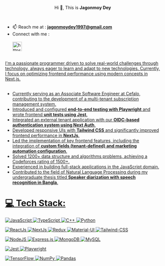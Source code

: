 

<p align="center">Hi 👋, This is <strong>Jagonmoy Dey</strong></p>

<br>

- 📫 Reach me at : **jagonmoydey1997@gmail.com** <br>
- Connect with me : <br> <br>
<a href="https://www.linkedin.com/in/jagonmoy/" target="blank"><img align="center" src="https://cdn.jsdelivr.net/npm/simple-icons@3.0.1/icons/linkedin.svg" alt="https://www.linkedin.com/in/jagonmoy/" height="30" width="30" />
<br>
I'm a passionate programmer driven to solve real-world challenges through technology, always eager to learn and adapt to new technologies. Currently, I focus on optimizing frontend performance using modern concepts in Next.js. <br> <br>

- Currently serving as an Associate Software Engineer at Cefalo, contributing to the development of a multi-tenant subscription management system.
- Introduced and configured **end-to-end testing with Playwright** and wrote frontend **unit tests using Jest**.
- Integrated an external tenant application with our **OIDC-based authentication system using Next Auth**.
- Developed responsive UIs with **Tailwind CSS** and significantly improved frontend performance in **NextJs**.
- Led the implementation of key frontend features, including the integration of **custom fields (tenant-defined) and marketing automation configuration**.
- Solved 1200+ data structure and algorithms problems, achieving a Codeforces rating of 1500+.
- Experienced in building full-stack applications in the JavaScript domain.
- Contributed to the field of Natural Language Processing during my undergraduate thesis titled **Speaker diarization with speech recognition in Bangla**.

# 💻 Tech Stack:


![JavaScript](https://img.shields.io/badge/javascript-%23323330.svg?style=for-the-badge&logo=javascript&logoColor=%23F7DF1E)
![TypeScript](https://img.shields.io/badge/TypeScript-%23007ACC.svg?style=for-the-badge&logo=typescript&logoColor=white)
![C++](https://img.shields.io/badge/c++-%2300599C.svg?style=for-the-badge&logo=c%2B%2B&logoColor=white)
![Python](https://img.shields.io/badge/python-%2314354C.svg?style=for-the-badge&logo=python&logoColor=white)

![ReactJs](https://img.shields.io/badge/React-%2320232a.svg?style=for-the-badge&logo=react&logoColor=%2361DAFB)
![NextJs](https://img.shields.io/badge/Next.js-%23000000.svg?style=for-the-badge&logo=next.js&logoColor=white)
![Redux](https://img.shields.io/badge/Redux-%23764ABC.svg?style=for-the-badge&logo=redux&logoColor=white)
![Material-UI](https://img.shields.io/badge/Material--UI-%230081CB.svg?style=for-the-badge&logo=material-ui&logoColor=white)
![Tailwind-CSS](https://img.shields.io/badge/Tailwind%20CSS-%2338B2AC.svg?style=for-the-badge&logo=tailwind-css&logoColor=white)

![NodeJS](https://img.shields.io/badge/node.js-6DA55F?style=for-the-badge&logo=node.js&logoColor=white)
![Express.js](https://img.shields.io/badge/express.js-%23404d59.svg?style=for-the-badge&logo=express&logoColor=%2361DAFB)
![MongoDB](https://img.shields.io/badge/MongoDB-%2347A248.svg?style=for-the-badge&logo=mongodb&logoColor=white)
![MySQL](https://img.shields.io/badge/mysql-%2300f.svg?style=for-the-badge&logo=mysql&logoColor=white)

![Jest](https://img.shields.io/badge/Jest-%23C21325.svg?style=for-the-badge&logo=jest&logoColor=white)
![Playwright](https://img.shields.io/badge/Playwright-%234144A1.svg?style=for-the-badge&logo=playwright&logoColor=white)

![TensorFlow](https://img.shields.io/badge/TensorFlow-%23FF6F00.svg?style=for-the-badge&logo=tensorflow&logoColor=white)
![NumPy](https://img.shields.io/badge/NumPy-%23013243.svg?style=for-the-badge&logo=numpy&logoColor=white)
![Pandas](https://img.shields.io/badge/Pandas-%23150458.svg?style=for-the-badge&logo=pandas&logoColor=white)


